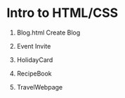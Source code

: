 <h1> Intro to HTML/CSS </h1>

1. Blog.html	Create Blog

2. Event Invite

3. HolidayCard

4. RecipeBook

5. TravelWebpage
